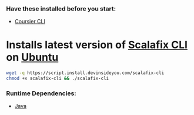 ### Have these installed before you start:
* [Coursier CLI](https://github.com/DevInsideYou/install-coursier-cli)

# Installs latest version of [Scalafix CLI](https://scalacenter.github.io/scalafix/) on [Ubuntu](https://www.ubuntu.com/)

```bash
wget -q https://script.install.devinsideyou.com/scalafix-cli
chmod +x scalafix-cli && ./scalafix-cli
```

### Runtime Dependencies:
* [Java](https://github.com/DevInsideYou/install-java)
